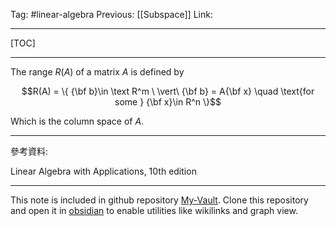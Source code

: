 Tag: #linear-algebra 
Previous: [[Subspace]]
Link: 

---

[TOC]

---

The range $R(A)$ of a matrix $A$ is defined by

$$R(A) = \{ {\bf b}\in \text R^m \ \vert\ {\bf b} = A{\bf x} \quad \text{for some } {\bf x}\in R^n \}$$

Which is the column space of $A$.

---

參考資料:

Linear Algebra with Applications, 10th edition

---

This note is included in github repository [My-Vault](https://github.com/LittleD3092/My-Vault.git). Clone this repository and open it in [obsidian](https://obsidian.md/) to enable utilities like wikilinks and graph view.